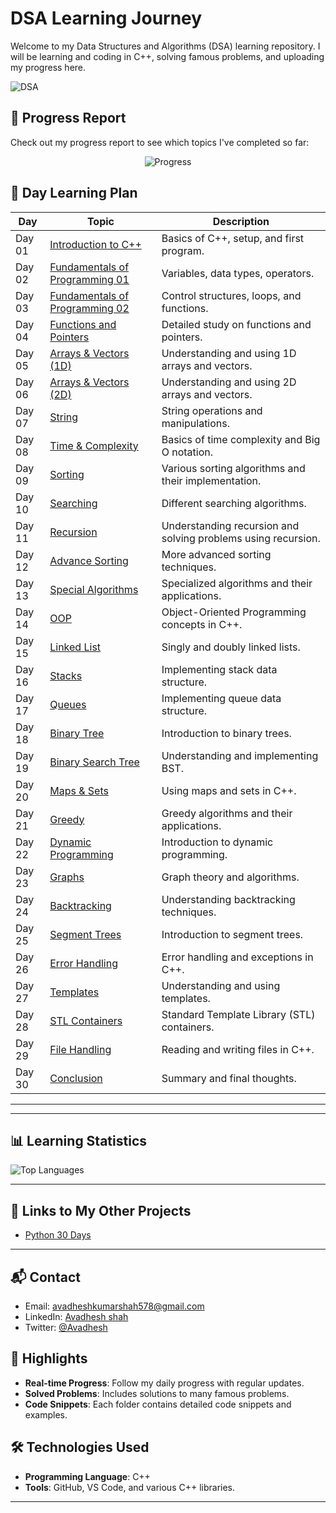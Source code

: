 
# DSA Learning Journey

Welcome to my Data Structures and Algorithms (DSA) learning repository.  I will be learning and coding in C++, solving famous problems, and uploading my progress here.


![DSA](https://via.placeholder.com/900x60.png?text=DSA+Learning+Journey) <!-- Replace with your own  image -->

## 🚀 Progress Report

Check out my progress report to see which topics I've completed so far:


<p align="center">
  <img src="https://img.shields.io/static/v1?label=Progress&message=22%2F30&color=brightgreen" alt="Progress">
</p>

## 📅 Day Learning Plan

| Day  | Topic                        | Description                                                                 |
|------|------------------------------|-----------------------------------------------------------------------------|
| Day 01 | [Introduction to C++](Day-01)  | Basics of C++, setup, and first program.                                   |
| Day 02 | [Fundamentals of Programming 01](Day-02) | Variables, data types, operators.                                         |
| Day 03 | [Fundamentals of Programming 02](Day-03) | Control structures, loops, and functions.                                 |
| Day 04 | [Functions and Pointers](Day-04)       | Detailed study on functions and pointers.                                  |
| Day 05 | [Arrays & Vectors (1D)](Day-05)        | Understanding and using 1D arrays and vectors.                             |
| Day 06 | [Arrays & Vectors (2D)](Day-06)        | Understanding and using 2D arrays and vectors.                             |
| Day 07 | [String](Day-07)                       | String operations and manipulations.                                       |
| Day 08 | [Time & Complexity](Day-08)            | Basics of time complexity and Big O notation.                             |
| Day 09 | [Sorting](Day-09)                      | Various sorting algorithms and their implementation.                      |
| Day 10 | [Searching](Day-10)                    | Different searching algorithms.                                            |
| Day 11 | [Recursion](Day-11)                    | Understanding recursion and solving problems using recursion.             |
| Day 12 | [Advance Sorting](Day-12)              | More advanced sorting techniques.                                          |
| Day 13 | [Special Algorithms](Day-13)           | Specialized algorithms and their applications.                            |
| Day 14 | [OOP](Day-14)                          | Object-Oriented Programming concepts in C++.                               |
| Day 15 | [Linked List](Day-15)                  | Singly and doubly linked lists.                                            |
| Day 16 | [Stacks](Day-16)                       | Implementing stack data structure.                                         |
| Day 17 | [Queues](Day-17)                       | Implementing queue data structure.                                         |
| Day 18 | [Binary Tree](Day-18)                  | Introduction to binary trees.                                              |
| Day 19 | [Binary Search Tree](Day-19)           | Understanding and implementing BST.                                        |
| Day 20 | [Maps & Sets](Day-20)                  | Using maps and sets in C++.                                                |
| Day 21 | [Greedy](Day-21)                       | Greedy algorithms and their applications.                                  |
| Day 22 | [Dynamic Programming](Day-22)          | Introduction to dynamic programming.                                       |
| Day 23 | [Graphs](Day-23)                       | Graph theory and algorithms.                                               |
| Day 24 | [Backtracking](Day-24)                 | Understanding backtracking techniques.                                     |
| Day 25 | [Segment Trees](Day-25)                | Introduction to segment trees.                                             |
| Day 26 | [Error Handling](Day-26)               | Error handling and exceptions in C++.                                      |
| Day 27 | [Templates](Day-27)                    | Understanding and using templates.                                         |
| Day 28 | [STL Containers](Day-28)               | Standard Template Library (STL) containers.                                |
| Day 29 | [File Handling](Day-29)                | Reading and writing files in C++.                                          |
| Day 30 | [Conclusion](Day-30)                   | Summary and final thoughts.                                                |

---

---
## 📊 Learning Statistics

![Top Languages](https://github-readme-stats.vercel.app/api/top-langs/?username=avadheshgithub&layout=compact&theme=radical)

---
## 🔗 Links to My Other Projects
- [Python 30 Days](https://github.com/avadheshgithub/30-Days_Of-Python)
---
## 📬 Contact
- Email: avadheshkumarshah578@gmail.com
- LinkedIn: [Avadhesh shah](https://linkedin.com/in/avadhesh-kumar-shah)
- Twitter: [@Avadhesh](https://twitter.com/Avadhesh-shah)


## 🌟 Highlights
- **Real-time Progress**: Follow my daily progress with regular updates.
- **Solved Problems**: Includes solutions to many famous problems.
- **Code Snippets**: Each folder contains detailed code snippets and examples.

## 🛠 Technologies Used
- **Programming Language**: C++
- **Tools**: GitHub, VS Code, and various C++ libraries.

---


